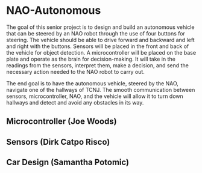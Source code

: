 # NAO-Autonomous

The goal of this senior project is to design and build an autonomous vehicle that can be steered by an NAO robot through the use of four buttons for steering. The vehicle should be able to drive forward and backward and left and right with the buttons. Sensors will be placed in the front and back of the vehicle for object detection. A microcontroller will be placed on the base plate and operate as the brain for decision-making. It will take in the readings from the sensors, interpret them, make a decision, and send the necessary action needed to the NAO robot to carry out.

The end goal is to have the autonomous vehicle, steered by the NAO, navigate one of the hallways of TCNJ. The smooth communication between sensors, microcontroller, NAO, and the vehicle will allow it to turn down hallways and detect and avoid any obstacles in its way.

## Microcontroller (Joe Woods)

## Sensors (Dirk Catpo Risco)

## Car Design (Samantha Potomic) 
